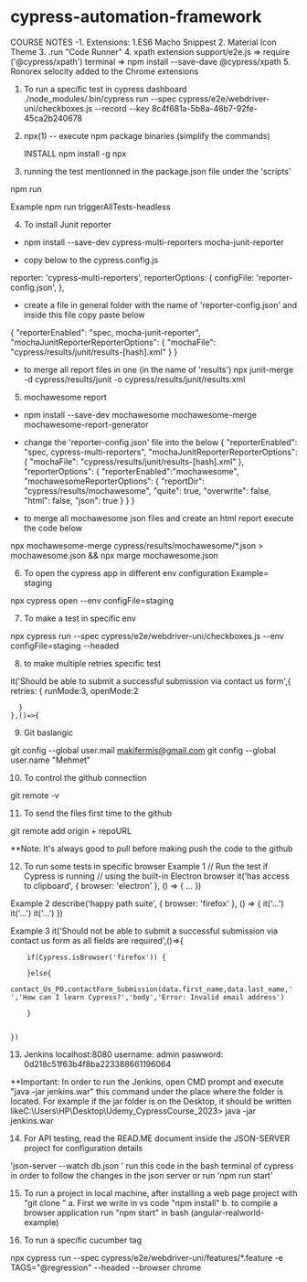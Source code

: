# cypress-automation-framework
COURSE NOTES
-1. Extensions:
	1.ES6 Macho Snippest
	2. Material Icon Theme
	3. .run "Code Runner"
	4. xpath extension
		support/e2e.js => require ('@cypress/xpath')
		terminal => npm install --save-dave @cypress/xpath
	5. Ronorex selocity added to the Chrome extensions


1. To run a specific test in cypress dashboard
./node_modules/.bin/cypress run --spec cypress/e2e/webdriver-uni/checkboxes.js --record --key 8c4f681a-5b8a-46b7-92fe-45ca2b240678  

2. npx(1) -- execute npm package binaries (simplify the commands)

	INSTALL
npm install -g npx

3. running the test mentionned in the package.json file under the 'scripts'

npm run <name of the custom script>

Example
npm run triggerAllTests-headless

4. To install Junit reporter

- npm install --save-dev cypress-multi-reporters mocha-junit-reporter

- copy below to the cypress.config.js

 reporter: 'cypress-multi-reporters',
    reporterOptions: {
      configFile: 'reporter-config.json',
    },

- create a file in general folder with the name of 'reporter-config.json' and inside this file copy paste below

{
    "reporterEnabled": "spec, mocha-junit-reporter",
  "mochaJunitReporterReporterOptions": {
    "mochaFile": "cypress/results/junit/results-[hash].xml"
  }
}

- to merge all report files in one (in the name of 'results')
npx junit-merge -d cypress/results/junit -o cypress/results/junit/results.xml

5. mochawesome report

- npm install --save-dev mochawesome mochawesome-merge mochawesome-report-generator

- change the 'reporter-config.json' file into the below
{
    "reporterEnabled": "spec, cypress-multi-reporters",
  "mochaJunitReporterReporterOptions": {
    "mochaFile": "cypress/results/junit/results-[hash].xml"
  },
  "reporterOptions": {
    "reporterEnabled":"mochawesome",
    "mochawesomeReporterOptions": {
        "reportDir": "cypress/results/mochawesome",
        "quite": true,
        "overwrite": false,
        "html": false,
        "json": true
    }
  }
}

- to merge all mochawesome json files and create an html report execute the code below

npx mochawesome-merge cypress/results/mochawesome/*.json > mochawesome.json && npx marge mochawesome.json

6. To open the cypress app in different env configuration
Example= staging

npx cypress open --env configFile=staging

7. To make a test in specific env

npx cypress run --spec cypress/e2e/webdriver-uni/checkboxes.js --env configFile=staging --headed

8. to make multiple retries specific test

it('Should be able to submit a successful submission via contact us form',{
      retries: {
        runMode:3,
        openMode:2

      }
    },()=>{

9. Git baslangic

git config --global user.mail makifermis@gmail.com
git config --global user.name "Mehmet"

10. To control the github connection

git remote -v

11. To send the files first time to the github

git remote add origin + repoURL

**Note: It's always good to pull before making push the code to the github

12. To run some tests in specific browser 
Example 1
// Run the test if Cypress is running
// using the built-in Electron browser
it('has access to clipboard', { browser: 'electron' }, () => {
  ...
})

Example 2
describe('happy path suite', { browser: 'firefox' }, () => {
  it('...')
  it('...')
  it('...')
})

Example 3
 it('Should not be able to submit a successful submission via contact us form as all fields are required',()=>{  
        
        if(Cypress.isBrowser('firefox')) {
            
        }else{
            contact_Us_PO.contactForm_Submission(data.first_name,data.last_name,' ','How can I learn Cypress?','body','Error: Invalid email address')
 
        }
       
        
    })

13. Jenkins localhost:8080
username: admin
paswword: 0d218c51f63b4f8ba223388661196064

**Important: In order to run the Jenkins, open CMD prompt and execute "java -jar jenkins.war" this command under the place where the folder is located. For example if the jar folder is on the Desktop, it should be written likeC:\Users\HP\Desktop\Udemy_CypressCourse_2023> java -jar jenkins.war

14. For API testing, read the READ.ME document inside the JSON-SERVER project for configuration details

'json-server --watch db.json ' run this code in the bash terminal of cypress in order to follow the changes in the json server
or run 'npm run start'

15. To run a project in local machine, after installing a web page project with "git clone <github link>"
	a. First we write in vs code "npm install"
	b. to compile a browser application run  "npm start" in bash (angular-realworld-example)

16. To run a specific cucumber tag

npx cypress run --spec cypress/e2e/webdriver-uni/features/*.feature -e TAGS="@regression" --headed --browser chrome

